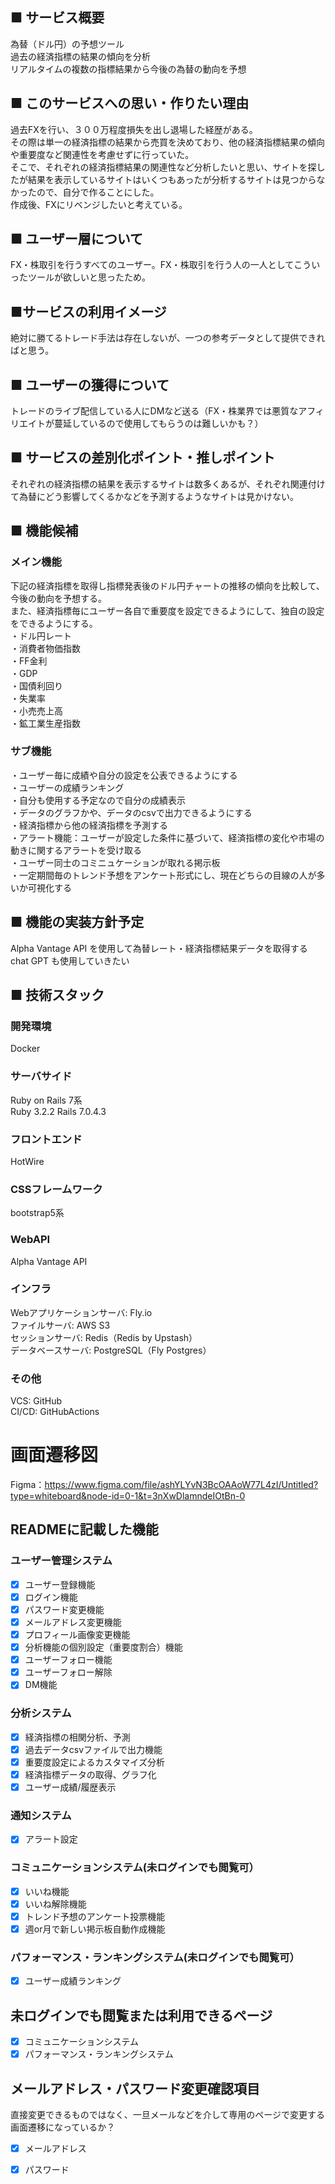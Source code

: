 ## <div>■ サービス概要</div>
<div>為替（ドル円）の予想ツール</div>
<div>過去の経済指標の結果の傾向を分析</div>
<div>リアルタイムの複数の指標結果から今後の為替の動向を予想</div>

## <div>■ このサービスへの思い・作りたい理由</div>
<div>過去FXを行い、３００万程度損失を出し退場した経歴がある。</div>
<div>その際は単一の経済指標の結果から売買を決めており、他の経済指標結果の傾向や重要度など関連性を考慮せずに行っていた。</div>
<div>そこで、それぞれの経済指標結果の関連性など分析したいと思い、サイトを探したが結果を表示しているサイトはいくつもあったが分析するサイトは見つからなかったので、自分で作ることにした。</div>
<div>作成後、FXにリベンジしたいと考えている。</div>

## <div>■ ユーザー層について</div>
<div>FX・株取引を行うすべてのユーザー。FX・株取引を行う人の一人としてこういったツールが欲しいと思ったため。</div>

## <div>■サービスの利用イメージ</div>
<div>絶対に勝てるトレード手法は存在しないが、一つの参考データとして提供できればと思う。</div>

## <div>■ ユーザーの獲得について</div>
<div>トレードのライブ配信している人にDMなど送る（FX・株業界では悪質なアフィリエイトが蔓延しているので使用してもらうのは難しいかも？）</div>

## <div>■ サービスの差別化ポイント・推しポイント</div>
<div>それぞれの経済指標の結果を表示するサイトは数多くあるが、それぞれ関連付けて為替にどう影響してくるかなどを予測するようなサイトは見かけない。</div>

## <div>■ 機能候補</div>
### <div>メイン機能</div>
<div>下記の経済指標を取得し指標発表後のドル円チャートの推移の傾向を比較して、今後の動向を予想する。</div>
<div>また、経済指標毎にユーザー各自で重要度を設定できるようにして、独自の設定をできるようにする。</div>
<div>・ドル円レート</div>
<div>・消費者物価指数</div>
<div>・FF金利</div>
<div>・GDP</div>
<div>・国債利回り</div>
<div>・失業率</div>
<div>・小売売上高</div>
<div>・鉱工業生産指数</div>

### <div>サブ機能</div>
<div>・ユーザー毎に成績や自分の設定を公表できるようにする</div>
<div>・ユーザーの成績ランキング</div>
<div>・自分も使用する予定なので自分の成績表示</div>
<div>・データのグラフかや、データのcsvで出力できるようにする</div>
<div>・経済指標から他の経済指標を予測する</div>
<div>・アラート機能：ユーザーが設定した条件に基づいて、経済指標の変化や市場の動きに関するアラートを受け取る</div>
<div>・ユーザー同士のコミニュケーションが取れる掲示板</div>
<div>・一定期間毎のトレンド予想をアンケート形式にし、現在どちらの目線の人が多いか可視化する</div>

## <div>■ 機能の実装方針予定</div>
<div>Alpha Vantage API を使用して為替レート・経済指標結果データを取得する</div>
<div>chat GPT も使用していきたい</div>

## <div>■ 技術スタック</div>
### <div>開発環境</div>
<div>Docker</div>

### <div>サーバサイド</div>
<div>Ruby on Rails 7系</div>
<div>Ruby 3.2.2 Rails 7.0.4.3</div>

### <div>フロントエンド</div>
<div>HotWire</div>

### <div>CSSフレームワーク</div>
<div>bootstrap5系</div>

### <div>WebAPI</div>
<div>Alpha Vantage API</div>

### <div>インフラ</div>
<div>Webアプリケーションサーバ: Fly.io</div>
<div>ファイルサーバ: AWS S3</div>
<div>セッションサーバ: Redis（Redis by Upstash）</div>
<div>データベースサーバ: PostgreSQL（Fly Postgres）</div>

### <div>その他</div>
<div>VCS: GitHub</div>
<div>CI/CD: GitHubActions</div>

# 画面遷移図

Figma：https://www.figma.com/file/ashYLYvN3BcOAAoW77L4zI/Untitled?type=whiteboard&node-id=0-1&t=3nXwDlamndeIOtBn-0

## READMEに記載した機能
###  ユーザー管理システム
- [x] ユーザー登録機能
- [x] ログイン機能
- [x] パスワード変更機能
- [x] メールアドレス変更機能
- [x] プロフィール画像変更機能
- [x] 分析機能の個別設定（重要度割合）機能
- [x] ユーザーフォロー機能
- [x] ユーザーフォロー解除
- [x] DM機能
### 分析システム
- [x] 経済指標の相関分析、予測
- [x] 過去データcsvファイルで出力機能
- [x] 重要度設定によるカスタマイズ分析
- [x] 経済指標データの取得、グラフ化
- [x] ユーザー成績/履歴表示

###  通知システム
- [x] アラート設定

###  コミュニケーションシステム(未ログインでも閲覧可）
- [x] いいね機能
- [x] いいね解除機能
- [x] トレンド予想のアンケート投票機能
- [x] 週or月で新しい掲示板自動作成機能

###  パフォーマンス・ランキングシステム(未ログインでも閲覧可）
- [x] ユーザー成績ランキング

## 未ログインでも閲覧または利用できるページ
- [x] コミュニケーションシステム
- [x] パフォーマンス・ランキングシステム

## メールアドレス・パスワード変更確認項目
直接変更できるものではなく、一旦メールなどを介して専用のページで変更する画面遷移になっているか？
- [x] メールアドレス
- [x] パスワード







